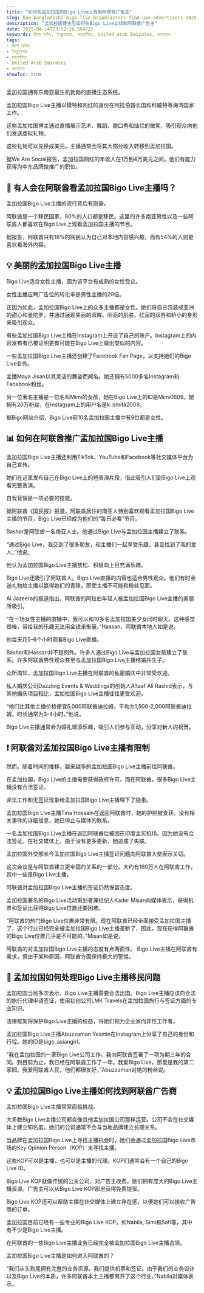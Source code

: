 ```yaml
---
title: "如何在孟加拉国的Bigo Live上找到阿联酋广告主"
slug: how-bangladeshi-bigo-live-broadcasters-find-uae-advertisers-2025-04-14
description: "孟加拉国博主应如何在Bigo Live上找到阿联酋广告主"
date: 2025-04-14T23:52:29.564721
keywords: বিগো লাইভ, ইনফ্লুয়েন্সার, সহযোগিতা, United Arab Emirates, বাংলাদেশ
tags:
- বিগো লাইভ
- ইনফ্লুয়েন্সার
- সহযোগিতা
- United Arab Emirates
- বাংলাদেশ
showToc: true
---
```


孟加拉国拥有东南亚最生机勃勃的直播生态系统。

孟加拉国Bigo Live主播以模特和网红的身份在阿拉伯酋长国和科威特等海湾国家工作。

这些孟加拉国博主通过直播展示艺术、舞蹈、脱口秀和灿烂的微笑，吸引观众向他们发送虚拟礼物。

这些礼物可以兑换成美元，主播通常会将其大部分收入转移到孟加拉国。

据We Are Social报告，孟加拉国网红的年收入在1万到4万美元之间。他们有能力获得为中东品牌做推广的职位。 


## 📢 有人会在阿联酋看孟加拉国Bigo Live主播吗？

孟加拉国Bigo Live主播的流行背后有刚需。

阿联酋是一个移民国家，80%的人口都是移民。这里的许多南亚男性以及一些阿联酋人都喜欢在Bigo Live上观看孟加拉国主播的节目。

据报告，阿联酋只有18%的网民认为自己对本地内容感兴趣，而有54%的人则更喜欢看海外内容。 


## 💡 美丽的孟加拉国Bigo Live主播

Bigo Live适合女性主播，因为该平台有成熟的女性受众。

女性主播应聘广告位的转化率是男性主播的20倍。

正因为如此，孟加拉国Bigo Live上的众多主播都是女性。她们将自己包装成亚洲的甜心和曼陀罗，并通过展现美丽的双眸、明亮的肌肤、红润的双唇和娇小的身形来吸引观众。

有些孟加拉国Bigo Live主播在Instagram上开设了自己的账户。Instagram上的内容发布者已被证明更有可能在Bigo Live上做出类似的内容。

一些孟加拉国Bigo Live主播还创建了Facebook Fan Page，以支持她们的Bigo Live业务。

主播Maya Jisan以其灵活的舞姿而闻名。她还拥有5000多名Instagram和Facebook粉丝。

另一位著名主播是一位名叫Mimi的女孩，她在Bigo Live上的ID是Mimi0609。她拥有20万粉丝，在Instagram上的用户名是k.ismita2009。

据Bigo网站介绍，Bigo Live前10名孟加拉国主播中有9位都是女性。 


## 📊 如何在阿联酋推广孟加拉国Bigo Live主播

孟加拉国Bigo Live主播还利用TikTok、YouTube和Facebook等社交媒体平台为自己宣传。

她们在这里发布自己在Bigo Live上的短表演片段，借此吸引人们到Bigo Live上观看完整表演。

自我营销是一项必要的技能。

据阿联酋《国民报》报道，阿联酋居住的南亚人特别喜欢观看孟加拉国Bigo Live主播的节目，Bigo Live已经成为他们的“每日必看”节目。

Bashar是阿联酋一名南亚人士。他通过Bigo Live与孟加拉国主播建立了联系。

“通过Bigo Live，我交到了很多朋友，和主播们一起享受乐趣，甚至找到了我的爱人，”他说。

他认为孟加拉国Bigo Live主播放松、积极向上且充满乐趣。

Bigo Live还吸引了阿联酋人。Bigo Live直播的内容也适合男性观众。他们有时会送礼物给主播以赢得她们的青睐，即使主播不可能和粉丝见面。

Al Jazeera的报道指出，阿联酋的阿拉伯年轻人被孟加拉国Bigo Live主播的美丽所吸引。

“在一场女性主播的直播中，我可以和10多名孟加拉国美少女同时聊天。这种感觉很棒，带给我的乐趣无法用金钱来衡量。”Hassan，阿联酋本地人如是说。

他每天花5-6个小时观看Bigo Live直播。

Bashar和Hassan并不是例外。许多人通过Bigo Live与孟加拉国女孩建立了联系。许多阿联酋男性观众甚至与孟加拉国Bigo Live主播结婚并生子。

众所周知，孟加拉国Bigo Live主播在阿联酋的私密婚庆中非常受欢迎。

私人婚庆公司Dazzling Events & Weddings的创始人Altaaf Ali Rashid表示，与其他婚庆项目相比，孟加拉国Bigo Live主播往往更受欢迎。

“他们比其他主播价格便宜5,000阿联酋迪拉姆，平均为1,500-2,000阿联酋迪拉姆，时长通常为3-4小时，”他说。

Bigo Live主播通常会为婚礼增添乐趣，吸引人们参与互动，分享对新人的祝贺。 


## ❗ 阿联酋对孟加拉国Bigo Live主播有限制

然而，随着时间的推移，越来越多的孟加拉国Bigo Live主播前往阿联酋。

在孟加拉国，Bigo Live的主播需要获得政府许可。而在阿联酋，很多Bigo Live主播没有合法签证。

非法工作和无签证现象给孟加拉国Bigo Live主播埋下了隐患。

孟加拉国Bigo Live主播Tina Hossain在返回阿联酋时，她的护照被查获。没有相关事件的详细信息，她已停止与媒体的联系。

一名孟加拉国Bigo Live主播在返回阿联酋后被困在印度孟买机场。因为她没有合法签证。在社交媒体上，由于没有更多更新，她造成了失联。

孟加拉国外交部长今孟加拉国Bigo Live主播签证问题向阿联酋大使表示关切。

这次会议是与阿联酋建立更牢固的关系的一部分。大约有160万人在阿联酋工作，其中一些是Bigo Live主播。

阿联酋对孟加拉国Bigo Live主播的签证仍然保留态度。

孟加拉国著名的Bigo Live活动策划者兼经纪人Kader Misan向媒体表示，获得机票和签证比获得Bigo Live位置还要困难。

“阿联酋的热门Bigo Live位置非常有限。现在阿联酋已经全面接受孟加拉国主播了，这个行业已经完全被孟加拉国Bigo Live主播垄断了，因此，现在获得阿联酋的Bigo Live位置几乎是不可能的。”Misan如是说。

阿联酋的对孟加拉国Bigo Live主播的态度有点两面性。 Bigo Live主播在阿联酋有需求，但由于某种原因，阿联酋方面保持极大的警惕。 


## 📢 孟加拉国如何处理Bigo Live主播移民问题

孟加拉国当局多次表示，Bigo Live主播需要合法出国。Bigo Live主播应该向合法的旅行代理申请签证，使用初创公司LMK Travels在孟加拉国旅行与签证方面的专业知识。

法律框架将保护Bigo Live主播的权益，将她们视为企业家而非性工作者。

孟加拉国Bigo Live主播Abuzzaman Yesmin在Instagram上分享了自己的身份和行程。她的ID是bigo_asiangirl。

“我在孟加拉国的一家Bigo Live公司工作。我向阿联酋签署了一项为期三年的合同。到目前为止，我已经在阿联酋工作了一年。我爱Bigo Live，那里是我的第二家园。我爱阿联酋人民，他们都很友好，”Abuzzaman对她的粉丝说。 



## 💡 孟加拉国Bigo Live主播如何找到阿联酋广告商

孟加拉国Bigo Live主播常常面临挑战。

大多数Bigo Live主播公司都会像其他孟加拉国公司那样运营。公司不会在社交媒体上建立知名度。她们的公司通常不会与当地品牌建立长期关系。

当品牌在孟加拉国Bigo Live上寻找主播机会时，她们会通过孟加拉国Bigo Live市场的Key Opinion Person（KOP）来寻找主播。

这些KOP可以是主播，也可以是主播的代理。KOP们通常会有一个自己的Bigo Live ID。

Bigo Live KOP就像传统的公关公司，对广告主收费。她们拥有庞大的Bigo Live主播资源。广告主可以从Bigo Live KOP那里获得免费提案。

Bigo Live KOP还可以帮助主播在社交媒体上建立存在感，以便她们可以接收广告商的订单。

孟加拉国目前已经有一些专业的Bigo Live KOP，如Nabila, Simi和Safi等，其中有不少是Bigo Live主播。

在阿联酋的一些Bigo Live主播业务已经完全被孟加拉国Bigo Live主播占领。

孟加拉国Bigo Live主播是如何进入阿联酋的？

“我们从头到尾拥有完整的业务资源。我们提供机票和签证。由于我们的业务设计以及Bigo Live的本质，许多阿联酋本土主播都离开了这个行业。”Nabila对媒体表示。